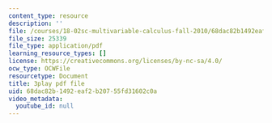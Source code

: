```yaml
---
content_type: resource
description: ''
file: /courses/18-02sc-multivariable-calculus-fall-2010/68dac82b1492eaf2b20755fd31602c0a_ImzS_gSbjK4.pdf
file_size: 25339
file_type: application/pdf
learning_resource_types: []
license: https://creativecommons.org/licenses/by-nc-sa/4.0/
ocw_type: OCWFile
resourcetype: Document
title: 3play pdf file
uid: 68dac82b-1492-eaf2-b207-55fd31602c0a
video_metadata:
  youtube_id: null
---
```

